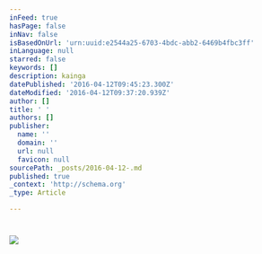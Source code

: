 ```yaml
---
inFeed: true
hasPage: false
inNav: false
isBasedOnUrl: 'urn:uuid:e2544a25-6703-4bdc-abb2-6469b4fbc3ff'
inLanguage: null
starred: false
keywords: []
description: kainga
datePublished: '2016-04-12T09:45:23.300Z'
dateModified: '2016-04-12T09:37:20.939Z'
author: []
title: ' '
authors: []
publisher:
  name: ''
  domain: ''
  url: null
  favicon: null
sourcePath: _posts/2016-04-12-.md
published: true
_context: 'http://schema.org'
_type: Article

---
```

# ![](https://the-grid-user-content.s3-us-west-2.amazonaws.com/95f085b3-f46a-4482-8059-fd983941eca4.png)